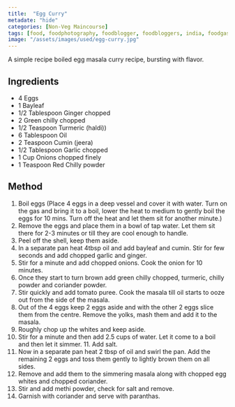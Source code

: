 ```yaml
---
title:  "Egg Curry"
metadate: "hide"
categories: [Non-Veg Maincourse]
tags: [food, foodphotography, foodblogger, foodbloggers, india, foodgasm, indianfood, love, foodcoma, foodporn,indiancooking, indianrecipe, foodlovers, indianfood, indianfoodbloggers, foodiesofinstagram, foodlove, indian, indiancouple, eatlocal, eathealthy, eatwell, desifood, trending, tasty, taste, yummyinmytummy, foodie, instafood, instafoodie, foodstagram, instagood, passionatepaprika, foodblog, easy, indian, recipe, mothersrecipe, cooking, easycooking, easyrecipe, simple, simplefood, nonvegetarian, nonveg, andacurry, easyeggcurry]
image: "/assets/images/used/egg-curry.jpg"
---
```


A simple recipe boiled egg masala curry recipe, bursting with flavor.

## Ingredients

- 4 Eggs 
- 1 Bayleaf 
- 1/2 Tablespoon Ginger chopped 
- 2 Green chilly chopped 
- 1/2 Teaspoon Turmeric (haldi))
- 6 Tablespoon Oil 
- 2 Teaspoon Cumin (jeera)
- 1/2 Tablespoon Garlic chopped 
- 1 Cup Onions chopped finely
- 1 Teaspoon Red Chilly powder 

## Method

1. Boil eggs (Place 4 eggs in a deep vessel and cover it with water. Turn on the gas and bring it to a boil, lower the heat to medium to gently boil the eggs for 10 mins. Turn off the heat and let them sit for another minute.)
2. Remove the eggs and place them in a bowl of tap water. Let them sit there for 2-3 minutes or till they are cool enough to handle. 
3. Peel off the shell, keep them aside. 
4. In a separate pan heat 4tbsp oil and add bayleaf and cumin. Stir for few seconds and add chopped garlic and ginger. 
5. Stir for a minute and add chopped onions. Cook the onion for 10 minutes. 
6. Once they start to turn brown add green chilly chopped, turmeric, chilly powder and coriander powder. 
7. Stir quickly and add tomato puree. Cook the masala till oil starts to ooze out from the side of the masala. 
8. Out of the 4 eggs keep 2 eggs aside and with the other 2 eggs slice them from the centre. Remove the yolks, mash them and add it to the masala.
9. Roughly chop up the whites and keep aside. 
10. Stir for a minute and then add 2.5 cups of water. Let it come to a boil and then let it simmer. 11. Add salt. 
12. Now in a separate pan heat 2 tbsp of oil and swirl the pan. Add the remaining 2 eggs and toss them gently to lightly brown them on all sides. 
13. Remove and add them to the simmering masala along with chopped egg whites and chopped coriander. 
14. Stir and add methi powder, check for salt and remove. 
15. Garnish with coriander and serve with paranthas.

